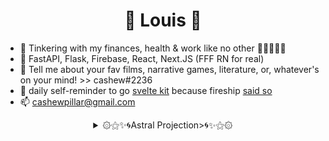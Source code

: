 <h1 align="center">👻 Louis 👻</h1>

- 🔭 Tinkering with my finances, health & work like no other 🧎🤸‍♀️🧎‍♂️  
- 📄 FastAPI, Flask, Firebase, React, Next.JS (FFF RN for real)  
- 🌱 Tell me about your fav films, narrative games, literature, or, whatever's on your mind! >> cashew#2236
- 🥴 daily self-reminder to go [svelte kit](https://kit.svelte.dev/) because fireship [said so](https://www.youtube.com/watch?v=rFP7rUYtOOg)
- 📫 cashewpillar@gmail.com 

<details align="center">
    <summary> ۞⚝✨🌀Astral Projection>🌀✨⚝۞ </summary>
    <ul style="list-style-type:none;">
        <li><strong>Web:</strong> NextJS, Svelte, React Three Fiber</li>
    	<li><strong>Film:</strong> Blender</li>
        <li><strong>Game:</strong> Blender</li>
    </ul>
</details>

